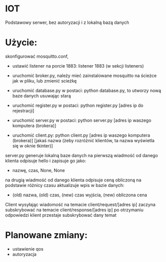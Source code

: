 # IOT

Podstawowy serwer, bez autoryzacji i z lokalną bazą danych


# Użycie:

skonfigurować mosquitto.conf, 
- ustawić listener na porcie 1883: listener 1883 (w sekcji listeners)

- uruchomić broker.py, należy mieć zainstalowane mosquitto na ścieżce jak w pliku, lub zmienić scieżkę
- uruchomić database.py w postaci: python database.py, to utworzy nową baze danych usuwając starą
- uruchomić register.py w postaci: python register.py [adres ip do rejestracji]
- uruchomić server.py w postaci: python server.py [adres ip waszego komputera (brokera)]
- uruchomić client.py: python client.py [adres ip waszego komputera (brokera)] [jakaś nazwa (żeby rozróżnić klientów, ta nazwa wyświetla się w oknie tkinter)]

server.py generuje lokalną baze danych
na pierwszą wiadmość od danego klienta odpisuje hello i zapisuje go jako:
- nazwę, czas, None, None

na drugią wiadmość od danego klienta odpisuje ceną obliczoną na podstawie różnicy czasu aktualizuje wpis w bazie danych:
- (old) nazwa, (old) czas, (new) czas wyjścia, (new) obliczona cena

Client wysyłając wiadomość na temacie client/request/[adres ip] zaczyna subskrybować na temacie client/response/[adres ip] 
po otrzymaniu odpowiedzi klient przestaje subskrybować dany temat


# Planowane zmiany:
- ustawienie qos
- autoryzacja

